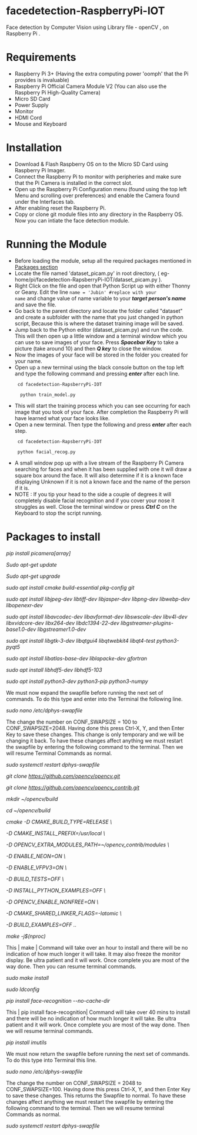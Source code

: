 # facedetection-RaspberryPi-IOT
Face detection by Computer Vision using Library file - openCV , on Raspberry Pi  . 

# Requirements 
- Raspberry Pi 3+ (Having the extra computing power 'oomph' that the Pi provides is invaluable)
- Raspberry Pi Official Camera Module V2 (You can also use the Raspberry Pi High-Quality Camera)
- Micro SD Card 
- Power Supply 
- Monitor
- HDMI Cord 
- Mouse and Keyboard

# Installation 
- Download & Flash Raspberry OS on to the Micro SD Card using Raspberry Pi Imager.
- Connect the Raspberry Pi to monitor with peripheries and make sure that the Pi Camera is installed in the correct slot.
- Open up the Raspberry Pi Configuration menu (found using the top left Menu and scrolling over preferences) and enable the Camera found under the Interfaces tab.
- After enabling reset the Raspberry Pi.
- Copy or clone git module files into any directory in the Raspberry OS. Now you can intiate the face detection module.

# Running the Module
- Before loading the module, setup all the required packages mentioned in [Packages section](#packages-to-install)
- Locate the file named 'dataset_picam.py' in root directory, ( eg- home/pi/facedetection-RapsberryPi-IOT/dataset_picam.py ).
- Right Click on the file and open that Python Script up with either Thonny or Geany. Edit the line <code>name = 'Jubin' #replace with your name</code> and change value of name variable to your <em><strong>target person's name</strong></em> and save the file.
- Go back to the parent directory and locate the folder called "dataset" and create a subfolder with the name that you just changed in python script, Because this is where the dataset training image will be saved.
- Jump back to the Python editor (dataset_picam.py) and run the code. This will then open up a little window and a terminal window which you can use to save images of your face. Press <em><strong>Spacebar Key</strong></em> to take a picture (take around 10) and then <em><strong>Q key</strong></em> to close the window.
- Now the images of your face will be stored in the folder you created for your name.
- Open up a new terminal using the black console button on the top left and type the following command and pressing <em><strong>enter</strong></em> after each line. 
  <p><code> cd facedetection-RapsberryPi-IOT  </code></p>
  <p><code>  python train_model.py </code></p> 
- This will start the training process which you can see occurring for each image that you took of your face. After completion the Raspberry Pi will have learned what your face looks like.
- Open a new terminal. Then type the following and press <em><strong>enter</strong></em> after each step.
  <p><code> cd facedetection-RapsberryPi-IOT </code></p>
  <p><code> python facial_recog.py </code></p>
- A small window pop up with a live stream of the Raspberry Pi Camera searching for faces and when it has been supplied with one it will draw a square box around the face. It will also determine if it is a known face displaying Unknown if it is not a known face and the name of the person if it is.
- NOTE : If you tip your head to the side a couple of degrees it will completely disable facial recognition and if you cover your nose it struggles as well. Close the terminal window or press <em><strong>Ctrl C</strong></em> on the Keyboard to stop the script running.

# Packages to install

<em>
  
pip install picamera[array]

Sudo apt-get update

Sudo apt-get upgrade

sudo apt install cmake build-essential pkg-config git

sudo apt install libjpeg-dev libtiff-dev libjasper-dev libpng-dev libwebp-dev libopenexr-dev

sudo apt install libavcodec-dev libavformat-dev libswscale-dev libv4l-dev libxvidcore-dev libx264-dev libdc1394-22-dev libgstreamer-plugins-base1.0-dev libgstreamer1.0-dev

sudo apt install libgtk-3-dev libqtgui4 libqtwebkit4 libqt4-test python3-pyqt5

sudo apt install libatlas-base-dev liblapacke-dev gfortran

sudo apt install libhdf5-dev libhdf5-103

sudo apt install python3-dev python3-pip python3-numpy  </em>

We must now expand the swapfile before running the next set of commands. To do this type and enter into the Terminal the following line.

<em>sudo nano /etc/dphys-swapfile   </em>
 
The change the number on CONF_SWAPSIZE = 100 to CONF_SWAPSIZE=2048. Having done this press Ctrl-X, Y, and then Enter Key to save these changes. This change is only temporary and we will be changing it back. To have these changes affect anything we must restart the swapfile by entering the following command to the terminal. Then we will resume Terminal Commands as normal.

<em>
sudo systemctl restart dphys-swapfile

git clone https://github.com/opencv/opencv.git

git clone https://github.com/opencv/opencv_contrib.git

mkdir ~/opencv/build

cd ~/opencv/build

cmake -D CMAKE_BUILD_TYPE=RELEASE \

-D CMAKE_INSTALL_PREFIX=/usr/local \

-D OPENCV_EXTRA_MODULES_PATH=~/opencv_contrib/modules \

-D ENABLE_NEON=ON \

-D ENABLE_VFPV3=ON \

-D BUILD_TESTS=OFF \

-D INSTALL_PYTHON_EXAMPLES=OFF \

-D OPENCV_ENABLE_NONFREE=ON \

-D CMAKE_SHARED_LINKER_FLAGS=-latomic \

-D BUILD_EXAMPLES=OFF ..

make -j$(nproc)
</em>


This | make | Command will take over an hour to install and there will be no indication of how much longer it will take. It may also freeze the monitor display. Be ultra patient and it will work. Once complete you are most of the way done. Then you can resume terminal commands.

<em>sudo make install

sudo ldconfig

pip install face-recognition --no-cache-dir </em>  



This | pip install face-recognition| Command will take over 40 mins to install and there will be no indication of how much longer it will take. Be ultra patient and it will work. Once complete you are most of the way done. Then we will resume terminal commands.


<em>pip install imutils </em>   


We must now return the swapfile before running the next set of commands. To do this type into Terminal this line.


<em>sudo nano /etc/dphys-swapfile </em>   


The change the number on CONF_SWAPSIZE = 2048 to CONF_SWAPSIZE=100. Having done this press Ctrl-X, Y, and then Enter Key to save these changes. This returns the Swapfile to normal. To have these changes affect anything we must restart the swapfile by entering the following command to the terminal. Then we will resume terminal Commands as normal.


<em>sudo systemctl restart dphys-swapfile  </em>

